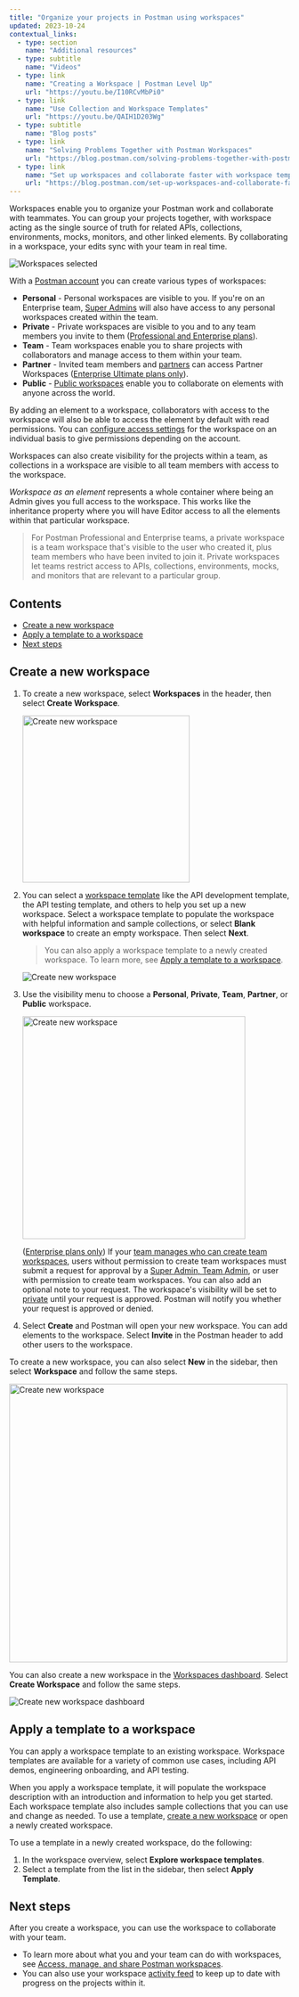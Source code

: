 ```yaml
---
title: "Organize your projects in Postman using workspaces"
updated: 2023-10-24
contextual_links:
  - type: section
    name: "Additional resources"
  - type: subtitle
    name: "Videos"
  - type: link
    name: "Creating a Workspace | Postman Level Up"
    url: "https://youtu.be/I10RCvMbPi0"
  - type: link
    name: "Use Collection and Workspace Templates"
    url: "https://youtu.be/QAIH1D203Wg"
  - type: subtitle
    name: "Blog posts"
  - type: link
    name: "Solving Problems Together with Postman Workspaces"
    url: "https://blog.postman.com/solving-problems-together-with-postman-workspaces/"
  - type: link
    name: "Set up workspaces and collaborate faster with workspace templates"
    url: "https://blog.postman.com/set-up-workspaces-and-collaborate-faster-with-workspace-templates/"
---
```


Workspaces enable you to organize your Postman work and collaborate with teammates. You can group your projects together, with workspace acting as the single source of truth for related APIs, collections, environments, mocks, monitors, and other linked elements. By collaborating in a workspace, your edits sync with your team in real time.

<img alt="Workspaces selected" src="https://assets.postman.com/postman-docs/v10/workspace-overview-switcher-selected-v10-2.jpg"/>

With a [Postman account](/docs/getting-started/installation/postman-account/) you can create various types of workspaces:

* **Personal** - Personal workspaces are visible to you. If you're on an Enterprise team, [Super Admins](/docs/collaborating-in-postman/roles-and-permissions/#team-roles) will also have access to any personal workspaces created within the team.
* **Private** - Private workspaces are visible to you and to any team members you invite to them ([Professional and Enterprise plans](https://www.postman.com/pricing)).
* **Team** - Team workspaces enable you to share projects with collaborators and manage access to them within your team.
* **Partner** - Invited team members and [partners](/docs/collaborating-in-postman/using-workspaces/partner-workspaces/) can access Partner Workspaces ([Enterprise Ultimate plans only](https://www.postman.com/pricing)).
* **Public** - [Public workspaces](/docs/collaborating-in-postman/using-workspaces/public-workspaces/) enable you to collaborate on elements with anyone across the world.

By adding an element to a workspace, collaborators with access to the workspace will also be able to access the element by default with read permissions. You can [configure access settings](/docs/collaborating-in-postman/roles-and-permissions/) for the workspace on an individual basis to give permissions depending on the account.

Workspaces can also create visibility for the projects within a team, as collections in a workspace are visible to all team members with access to the workspace.

_Workspace as an element_ represents a whole container where being an Admin gives you full access to the workspace. This works like the inheritance property where you will have Editor access to all the elements within that particular workspace.

> For Postman Professional and Enterprise teams, a private workspace is a team workspace that's visible to the user who created it, plus team members who have been invited to join it. Private workspaces let teams restrict access to APIs, collections, environments, mocks, and monitors that are relevant to a particular group.

## Contents

* [Create a new workspace](#create-a-new-workspace)
* [Apply a template to a workspace](#apply-a-template-to-a-workspace)
* [Next steps](#next-steps)

## Create a new workspace

1. To create a new workspace, select **Workspaces** in the header, then select **Create Workspace**.

    <img alt="Create new workspace" src="https://assets.postman.com/postman-docs/v10/workspace-switcher-v10.14.jpg" width="300px"/>

1. You can select a [workspace template](#apply-a-template-to-a-workspace) like the API development template, the API testing template, and others to help you set up a new workspace. Select a workspace template to populate the workspace with helpful information and sample collections, or select **Blank workspace** to create an empty workspace. Then select **Next**.

    > You can also apply a workspace template to a newly created workspace. To learn more, see [Apply a template to a workspace](#apply-a-template-to-a-workspace).

    <img alt="Create new workspace" src="https://assets.postman.com/postman-docs/v10/create-workspace-and-apply-template-full-screen-v10-2.jpg"/>

1. Use the visibility menu to choose a **Personal**, **Private**, **Team**, **Partner**, or **Public** workspace.

    <img alt="Create new workspace" src="https://assets.postman.com/postman-docs/v10/create-workspace-v10-3.jpg" width="400px"/>

    ([Enterprise plans only](https://www.postman.com/pricing/)) If your [team manages who can create team workspaces](/docs/administration/managing-your-team/managing-your-team/#manage-your-teams-workspaces), users without permission to create team workspaces must submit a request for approval by a [Super Admin, Team Admin](/docs/collaborating-in-postman/roles-and-permissions/#team-roles), or user with permission to create team workspaces. You can also add an optional note to your request. The workspace's visibility will be set to [private](/docs/collaborating-in-postman/using-workspaces/managing-workspaces/#changing-workspace-visibility) until your request is approved. Postman will notify you whether your request is approved or denied.

1. Select **Create** and Postman will open your new workspace. You can add elements to the workspace. Select **Invite** in the Postman header to add other users to the workspace.

To create a new workspace, you can also select **New** in the sidebar, then select **Workspace** and follow the same steps.

<img alt="Create new workspace" src="https://assets.postman.com/postman-docs/v10/create-new-workspace-v10-1.jpg" width="500px"/>

You can also create a new workspace in the [Workspaces dashboard](https://app.getpostman.com/dashboard). Select **Create Workspace** and follow the same steps.

![Create new workspace dashboard](https://assets.postman.com/postman-docs/v10/create-new-workspace-dashboard-v10.jpg)

## Apply a template to a workspace

You can apply a workspace template to an existing workspace. Workspace templates are available for a variety of common use cases, including API demos, engineering onboarding, and API testing.

When you apply a workspace template, it will populate the workspace description with an introduction and information to help you get started. Each workspace template also includes sample collections that you can use and change as needed. To use a template, [create a new workspace](#create-a-new-workspace) or open a newly created workspace.

To use a template in a newly created workspace, do the following:

1. In the workspace overview, select **Explore workspace templates**.
1. Select a template from the list in the sidebar, then select **Apply Template**.

## Next steps

After you create a workspace, you can use the workspace to collaborate with your team.

* To learn more about what you and your team can do with workspaces, see [Access, manage, and share Postman workspaces](/docs/collaborating-in-postman/using-workspaces/managing-workspaces/).
* You can also use your workspace [activity feed](/docs/collaborating-in-postman/using-workspaces/changelog-and-restoring-collections/) to keep up to date with progress on the projects within it.
